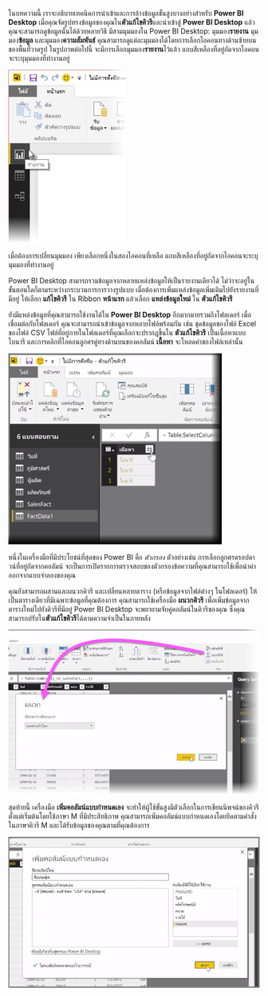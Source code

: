 ในบทความนี้ เราจะอธิบายเทคนิคการนำเข้าและการล้างข้อมูลขั้นสูงบางอย่างสำหรับ **Power BI Desktop** เมื่อคุณจัดรูปทรงข้อมูลของคุณใน**ตัวแก้ไขคิวรี**และนำเข้าสู่ **Power BI Desktop** แล้ว คุณจะสามารถดูข้อมูลนั้นได้ด้วยหลายวิธี มีสามมุมมองใน Power BI Desktop: มุมมอง**รายงาน** มุมมอง**ข้อมูล** และมุมมอง**ความสัมพันธ์** คุณสามารถดูแต่ละมุมมองได้โดยการเลือกไอคอนทางด้านซ้ายบนของพื้นที่วาดรูป ในรูปภาพต่อไปนี้ จะมีการเลือกมุมมอง**รายงาน**ไว้แล้ว แถบสีเหลืองที่อยู่ถัดจากไอคอนจะระบุมุมมองที่ทำงานอยู่

![](media/1-4-advanced-data-sources-and-transformation/1-4_1.png)

เมื่อต้องการเปลี่ยนมุมมอง เพียงเลือกหนึ่งในสองไอคอนที่เหลือ แถบสีเหลืองที่อยู่ถัดจากไอคอนจะระบุมุมมองที่ทำงานอยู่

Power BI Desktop สามารถรวมข้อมูลจากหลายแหล่งข้อมูลให้เป็นรายงานเดียวได้ ไม่ว่าจะอยู่ในขั้นตอนใดก็ตามระหว่างกระบวนการการวางรูปแบบ เมื่อต้องการเพิ่มแหล่งข้อมูลเพิ่มเติมไปยังรายงานที่มีอยู่ ให้เลือก **แก้ไขคิวรี** ใน Ribbon **หน้าแรก** แล้วเลือก **แหล่งข้อมูลใหม่** ใน **ตัวแก้ไขคิวรี**

ยังมีแหล่งข้อมูลที่คุณสามารถใช้งานได้ใน **Power BI Desktop** อีกมากมายรวมถึงโฟลเดอร์ เมื่อเชื่อมต่อกับโฟลเดอร์ คุณจะสามารถนำเข้าข้อมูลจากหลายไฟล์พร้อมกัน เช่น ชุดข้อมูลของไฟล์ Excel ของไฟล์ CSV ไฟล์ที่อยู่ภายในโฟลเดอร์ที่คุณเลือกจะปรากฏขึ้นใน **ตัวแก้ไขคิวรี** เป็นเนื้อหาแบบไบนารี และการคลิกที่ไอคอนลูกศรคู่ทางด้านบนของคอลัมน์ **เนื้อหา** จะโหลดค่าของไฟล์เหล่านั้น

![](media/1-4-advanced-data-sources-and-transformation/1-4_2.png)

หนึ่งในเครื่องมือที่มีประโยชน์ที่สุดของ Power BI คือ *ตัวกรอง* ตัวอย่างเช่น การเลือกลูกศรดรอปดาวน์ที่อยู่ถัดจากคอลัมน์ จะเป็นการเปิดรายการตรวจสอบของตัวกรองข้อความที่คุณสามารถใช้เพื่อนำค่าออกจากแบบจำลองของคุณ

คุณยังสามารถผสานและผนวกคิวรี และเปลี่ยนหลายตาราง (หรือข้อมูลจากไฟล์ต่างๆ ในโฟลเดอร์) ให้เป็นตารางเดียวที่มีเฉพาะข้อมูลที่คุณต้องการ คุณสามารถใช้เครื่องมือ **ผนวกคิวรี** เพื่อเพิ่มข้อมูลจากตารางใหม่ไปยังคิวรีที่มีอยู่ Power BI Desktop จะพยายามจับคู่คอลัมน์ในคิวรีของคุณ ซึ่งคุณสามารถปรับใน**ตัวแก้ไขคิวรี**ได้ตามความจำเป็นในภายหลัง

![](media/1-4-advanced-data-sources-and-transformation/1-4_3.png)

สุดท้ายนี้ เครื่องมือ **เพิ่มคอลัมน์แบบกำหนดเอง** จะทำให้ผู้ใช้ขั้นสูงมีตัวเลือกในการเขียนนิพจน์ของคิวรีตั้งแต่เริ่มต้นโดยใช้ภาษา M ที่มีประสิทธิภาพ คุณสามารถเพิ่มคอลัมน์แบบกำหนดเองโดยยึดตามคำสั่งในภาษาคิวรี M และได้รับข้อมูลของคุณตามที่คุณต้องการ

![](media/1-4-advanced-data-sources-and-transformation/1-4_4.png)

